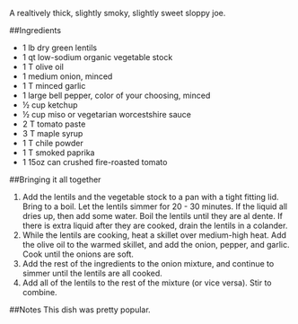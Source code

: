 <!--
.. title: Vegetarian Sloppy Joe
.. slug: vegetarian-sloppy-joe
.. date: 2017-03-14 19:44:26 UTC-05:00
.. tags: lentils, sloppy-joe, vegetarian
.. category: recipes, vegetarian
.. link:
.. description:
.. type: text
-->

A realtively thick, slightly smoky, slightly sweet sloppy joe.
<!--TEASER_END-->
##Ingredients
 * 1 lb dry green lentils
 * 1 qt low-sodium organic vegetable stock
 * 1 T olive oil
 * 1 medium onion, minced
 * 1 T minced garlic
 * 1 large bell pepper, color of your choosing, minced
 * &frac12; cup ketchup
 * &frac12; cup miso or vegetarian worcestshire sauce
 * 2 T tomato paste
 * 3 T maple syrup
 * 1 T chile powder
 * 1 T smoked paprika
 * 1 15oz can crushed fire-roasted tomato

##Bringing it all together

 1. Add the lentils and the vegetable stock to a pan with a tight fitting lid. Bring to a boil. Let the lentils simmer for 20 - 30 minutes. If the liquid all dries up, then add some water. Boil the lentils until they are al dente. If there is extra liquid after they are cooked, drain the lentils in a colander.
 1. While the lentils are cooking, heat a skillet over medium-high heat. Add the olive oil to the warmed skillet, and add the onion, pepper, and garlic. Cook until the onions are soft.
 1. Add the rest of the ingredients to the onion mixture, and continue to simmer until the lentils are all cooked.
 1. Add all of the lentils to the rest of the mixture (or vice versa). Stir to combine.

##Notes
This dish was pretty popular.
